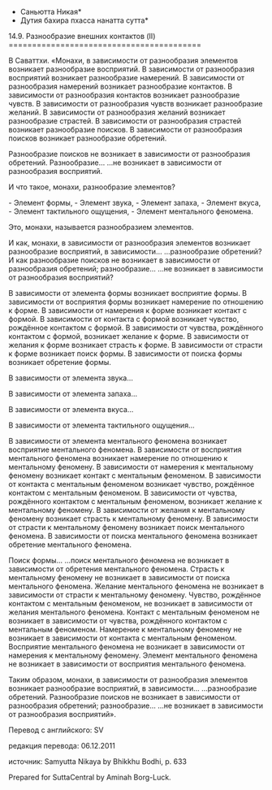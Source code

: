 * Саньютта Никая*
* Дутия бахира пхасса нанатта сутта*

14\.9\. Разнообразие внешних контактов \(II\)
\=\=\=\=\=\=\=\=\=\=\=\=\=\=\=\=\=\=\=\=\=\=\=\=\=\=\=\=\=\=\=\=\=\=\=\=\=\=\=\=\=

В Саваттхи\. «Монахи, в зависимости от разнообразия элементов возникает разнообразие восприятий\. В зависимости от разнообразия восприятий возникает разнообразие намерений\. В зависимости от разнообразия намерений возникает разнообразие контактов\. В зависимости от разнообразия контактов возникает разнообразие чувств\. В зависимости от разнообразия чувств возникает разнообразие желаний\. В зависимости от разнообразия желаний возникает разнообразие страстей\. В зависимости от разнообразия страстей возникает разнообразие поисков\. В зависимости от разнообразия поисков возникает разнообразие обретений\.

Разнообразие поисков не возникает в зависимости от разнообразия обретений\. Разнообразие… …не возникает в зависимости от разнообразия восприятий\.

И что такое, монахи, разнообразие элементов?

\- Элемент формы,
\- Элемент звука,
\- Элемент запаха,
\- Элемент вкуса,
\- Элемент тактильного ощущения,
\- Элемент ментального феномена\.

Это, монахи, называется разнообразием элементов\.

И как, монахи, в зависимости от разнообразия элементов возникает разнообразие восприятий, в зависимости… …разнообразие обретений? И как разнообразие поисков не возникает в зависимости от разнообразия обретений; разнообразие… …не возникает в зависимости от разнообразия восприятий?

В зависимости от элемента формы возникает восприятие формы\. В зависимости от восприятия формы возникает намерение по отношению к форме\. В зависимости от намерения к форме возникает контакт с формой\. В зависимости от контакта с формой возникает чувство, рождённое контактом с формой\. В зависимости от чувства, рождённого контактом с формой, возникает желание к форме\. В зависимости от желания к форме возникает страсть к форме\. В зависимости от страсти к форме возникает поиск формы\. В зависимости от поиска формы возникает обретение формы\.

В зависимости от элемента звука…

В зависимости от элемента запаха…

В зависимости от элемента вкуса…

В зависимости от элемента тактильного ощущения…

В зависимости от элемента ментального феномена возникает восприятие ментального феномена\. В зависимости от восприятия ментального феномена возникает намерение по отношению к ментальному феномену\. В зависимости от намерения к ментальному феномену возникает контакт с ментальным феноменом\. В зависимости от контакта с ментальным феноменом возникает чувство, рождённое контактом с ментальным феноменом\. В зависимости от чувства, рождённого контактом с ментальным феноменом, возникает желание к ментальному феномену\. В зависимости от желания к ментальному феномену возникает страсть к ментальному феномену\. В зависимости от страсти к ментальному феномену возникает поиск ментального феномена\. В зависимости от поиска ментального феномена возникает обретение ментального феномена\.

Поиск формы… …поиск ментального феномена не возникает в зависимости от обретения ментального феномена\. Страсть к ментальному феномену не возникает в зависимости от поиска ментального феномена\. Желание ментального феномена не возникает в зависимости от страсти к ментальному феномену\. Чувство, рождённое контактом с ментальным феноменом, не возникает в зависимости от желания ментального феномена\. Контакт с ментальным феноменом не возникает в зависимости от чувства, рождённого контактом с ментальным феноменом\. Намерение к ментальному феномену не возникает в зависимости от контакта с ментальным феноменом\. Восприятие ментального феномена не возникает в зависимости от намерения к ментальному феномену\. Элемент ментального феномена не возникает в зависимости от восприятия ментального феномена\.

Таким образом, монахи, в зависимости от разнообразия элементов возникает разнообразие восприятий, в зависимости… …разнообразие обретений\. Разнообразие поисков не возникает в зависимости от разнообразия обретений; разнообразие… …не возникает в зависимости от разнообразия восприятий»\.

Перевод с английского: SV

редакция перевода: 06\.12\.2011

источник: Samyutta Nikaya by Bhikkhu Bodhi, p\. 633

Prepared for SuttaCentral by Aminah Borg\-Luck\.